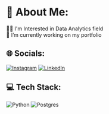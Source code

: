 # 💫 About Me:
👨‍💻 I'm Interested in Data Analytics field<br>🌱 I’m currently working on my portfolio


## 🌐 Socials:
[![Instagram](https://img.shields.io/badge/Instagram-%23E4405F.svg?logo=Instagram&logoColor=white)](https://instagram.com/bintangbaguus) [![LinkedIn](https://img.shields.io/badge/LinkedIn-%230077B5.svg?logo=linkedin&logoColor=white)](https://linkedin.com/in/bintangbaguus) 

## 💻 Tech Stack:
![Python](https://img.shields.io/badge/python-3670A0?style=for-the-badge&logo=python&logoColor=ffdd54) ![Postgres](https://img.shields.io/badge/postgres-%23316192.svg?style=for-the-badge&logo=postgresql&logoColor=white)

<!---
bntngbgs/bntngbgs is a ✨ special ✨ repository because its `README.md` (this file) appears on your GitHub profile.
You can click the Preview link to take a look at your changes.
--->
